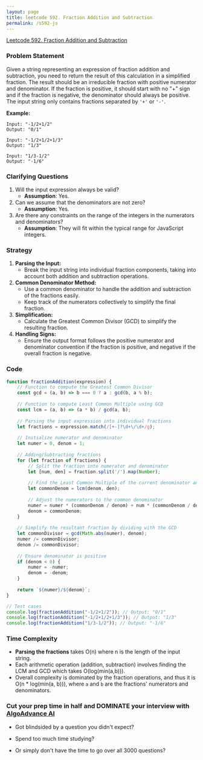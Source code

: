 ```yaml
---
layout: page
title: leetcode 592. Fraction Addition and Subtraction
permalink: /s592-js
---
```

[Leetcode 592. Fraction Addition and Subtraction](https://algoadvance.github.io/algoadvance/l592)
### Problem Statement
Given a string representing an expression of fraction addition and subtraction, you need to return the result of this calculation in a simplified fraction. The result should be an irreducible fraction with positive numerator and denominator. If the fraction is positive, it should start with no "+" sign and if the fraction is negative, the denominator should always be positive. The input string only contains fractions separated by `'+'` or `'-'`.

**Example:**
```
Input: "-1/2+1/2"
Output: "0/1"

Input: "-1/2+1/2+1/3"
Output: "1/3"

Input: "1/3-1/2"
Output: "-1/6"
```

### Clarifying Questions
1. Will the input expression always be valid?
   - **Assumption**: Yes.
2. Can we assume that the denominators are not zero?
   - **Assumption**: Yes.
3. Are there any constraints on the range of the integers in the numerators and denominators?
   - **Assumption**: They will fit within the typical range for JavaScript integers.

### Strategy
1. **Parsing the Input:**
   - Break the input string into individual fraction components, taking into account both addition and subtraction operations.
2. **Common Denominator Method:**
   - Use a common denominator to handle the addition and subtraction of the fractions easily.
   - Keep track of the numerators collectively to simplify the final fraction.
3. **Simplification:**
   - Calculate the Greatest Common Divisor (GCD) to simplify the resulting fraction.
4. **Handling Signs:**
   - Ensure the output format follows the positive numerator and denominator convention if the fraction is positive, and negative if the overall fraction is negative.

### Code
```javascript
function fractionAddition(expression) {
    // Function to compute the Greatest Common Divisor
    const gcd = (a, b) => b === 0 ? a : gcd(b, a % b);
    
    // Function to compute Least Common Multiple using GCD
    const lcm = (a, b) => (a * b) / gcd(a, b);
    
    // Parsing the input expression into individual fractions
    let fractions = expression.match(/[+-]?\d+\/\d+/g);
    
    // Initialize numerator and denominator
    let numer = 0, denom = 1;
    
    // Adding/Subtracting fractions
    for (let fraction of fractions) {
        // Split the fraction into numerator and denominator
        let [num, den] = fraction.split('/').map(Number);
        
        // Find the Least Common Multiple of the current denominator and the new fraction's denominator
        let commonDenom = lcm(denom, den);
        
        // Adjust the numerators to the common denominator
        numer = numer * (commonDenom / denom) + num * (commonDenom / den);
        denom = commonDenom;
    }
    
    // Simplify the resultant fraction by dividing with the GCD
    let commonDivisor = gcd(Math.abs(numer), denom);
    numer /= commonDivisor;
    denom /= commonDivisor;
    
    // Ensure denominator is positive
    if (denom < 0) {
        numer = -numer;
        denom = -denom;
    }
    
    return `${numer}/${denom}`;
}

// Test cases
console.log(fractionAddition("-1/2+1/2")); // Output: "0/1"
console.log(fractionAddition("-1/2+1/2+1/3")); // Output: "1/3"
console.log(fractionAddition("1/3-1/2")); // Output: "-1/6"
```

### Time Complexity
- **Parsing the fractions** takes O(n) where n is the length of the input string.
- Each arithmetic operation (addition, subtraction) involves finding the LCM and GCD which takes O(log(min(a,b))).
- Overall complexity is dominated by the fraction operations, and thus it is O(n * log(min(a, b))), where `a` and `b` are the fractions' numerators and denominators.


### Cut your prep time in half and DOMINATE your interview with [AlgoAdvance AI](https://algoAdvance.com)

- Got blindsided by a question you didn't expect?

- Spend too much time studying?

- Or simply don't have the time to go over all 3000 questions?


